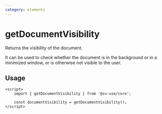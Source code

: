```yaml
---
category: elements
---
```


# getDocumentVisibility

Returns the visibility of the document.

It can be used to check whether the document is in the background or in a
minimized window, or is otherwise not visible to the user.

## Usage

```svelte
<script>
	import { getDocumentVisibility } from '@sv-use/core';

	const documentVisibility = getDocumentVisibility();
</script>
```
